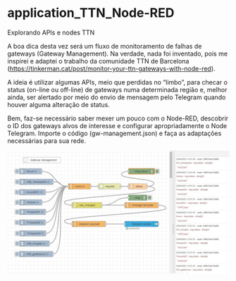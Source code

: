 # application_TTN_Node-RED
Explorando APIs e nodes TTN

A boa dica desta vez será um fluxo de monitoramento de falhas de gateways (Gateway Management). Na verdade, nada foi inventado, pois me inspirei e adaptei o trabalho da comunidade TTN de Barcelona (https://tinkerman.cat/post/monitor-your-ttn-gateways-with-node-red). 

A ideia é utilizar algumas APIs, meio que perdidas no “limbo”, para checar o status (on-line ou off-line) de gateways numa determinada região e, melhor ainda, ser alertado por meio do envio de mensagem pelo Telegram quando houver alguma alteração de status.

Bem, faz-se necessário saber mexer um pouco com o Node-RED, descobrir o ID dos gateways alvos de interesse e configurar apropriadamente o Node Telegram. Importe o código (gw-management.json) e faça as adaptações necessárias para sua rede.

![tela Node-RED](https://github.com/Mario-Camara/application_TTN_Node-RED/blob/main/tela_gw-management.jpg)
